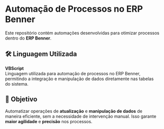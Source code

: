 # Automação de Processos no ERP Benner

Este repositório contém automações desenvolvidas para otimizar processos dentro do **ERP Benner**.

## 🛠️ Linguagem Utilizada

**VBScript**  
Linguagem utilizada para automação de processos no ERP Benner, permitindo a integração e manipulação de dados diretamente nas tabelas do sistema.

## 🚀 Objetivo

Automatizar operações de **atualização** e **manipulação de dados** de maneira eficiente, sem a necessidade de intervenção manual. Isso garante **maior agilidade** e **precisão** nos processos.
